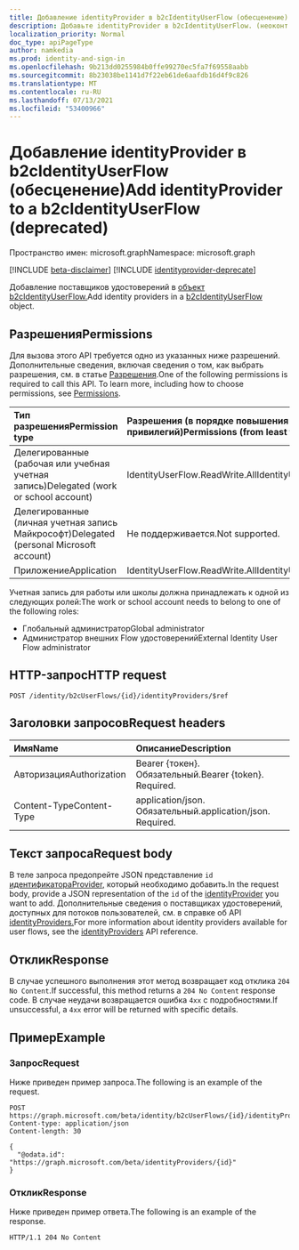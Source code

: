 ```yaml
---
title: Добавление identityProvider в b2cIdentityUserFlow (обесценение)
description: Добавьте identityProvider в b2cIdentityUserFlow. (неоконт.
localization_priority: Normal
doc_type: apiPageType
author: namkedia
ms.prod: identity-and-sign-in
ms.openlocfilehash: 9b213dd0255984b0ffe99270ec5fa7f69558aabb
ms.sourcegitcommit: 8b23038be1141d7f22eb61de6aafdb16d4f9c826
ms.translationtype: MT
ms.contentlocale: ru-RU
ms.lasthandoff: 07/13/2021
ms.locfileid: "53400966"
---
```

# <a name="add-identityprovider-to-a-b2cidentityuserflow-deprecated"></a><span data-ttu-id="2f93d-104">Добавление identityProvider в b2cIdentityUserFlow (обесценение)</span><span class="sxs-lookup"><span data-stu-id="2f93d-104">Add identityProvider to a b2cIdentityUserFlow (deprecated)</span></span>

<span data-ttu-id="2f93d-105">Пространство имен: microsoft.graph</span><span class="sxs-lookup"><span data-stu-id="2f93d-105">Namespace: microsoft.graph</span></span>

[!INCLUDE [beta-disclaimer](../../includes/beta-disclaimer.md)]
[!INCLUDE [identityprovider-deprecate](../../includes/identityprovider-deprecate.md)]

<span data-ttu-id="2f93d-106">Добавление поставщиков удостоверений в [объект b2cIdentityUserFlow.](../resources/b2cidentityuserflow.md)</span><span class="sxs-lookup"><span data-stu-id="2f93d-106">Add identity providers in a [b2cIdentityUserFlow](../resources/b2cidentityuserflow.md) object.</span></span>

## <a name="permissions"></a><span data-ttu-id="2f93d-107">Разрешения</span><span class="sxs-lookup"><span data-stu-id="2f93d-107">Permissions</span></span>

<span data-ttu-id="2f93d-p102">Для вызова этого API требуется одно из указанных ниже разрешений. Дополнительные сведения, включая сведения о том, как выбрать разрешения, см. в статье [Разрешения](/graph/permissions-reference).</span><span class="sxs-lookup"><span data-stu-id="2f93d-p102">One of the following permissions is required to call this API. To learn more, including how to choose permissions, see [Permissions](/graph/permissions-reference).</span></span>

|<span data-ttu-id="2f93d-110">Тип разрешения</span><span class="sxs-lookup"><span data-stu-id="2f93d-110">Permission type</span></span>      | <span data-ttu-id="2f93d-111">Разрешения (в порядке повышения привилегий)</span><span class="sxs-lookup"><span data-stu-id="2f93d-111">Permissions (from least to most privileged)</span></span>              |
|:--------------------|:---------------------------------------------------------|
|<span data-ttu-id="2f93d-112">Делегированные (рабочая или учебная учетная запись)</span><span class="sxs-lookup"><span data-stu-id="2f93d-112">Delegated (work or school account)</span></span>|<span data-ttu-id="2f93d-113">IdentityUserFlow.ReadWrite.All</span><span class="sxs-lookup"><span data-stu-id="2f93d-113">IdentityUserFlow.ReadWrite.All</span></span>|
|<span data-ttu-id="2f93d-114">Делегированные (личная учетная запись Майкрософт)</span><span class="sxs-lookup"><span data-stu-id="2f93d-114">Delegated (personal Microsoft account)</span></span>| <span data-ttu-id="2f93d-115">Не поддерживается.</span><span class="sxs-lookup"><span data-stu-id="2f93d-115">Not supported.</span></span>|
|<span data-ttu-id="2f93d-116">Приложение</span><span class="sxs-lookup"><span data-stu-id="2f93d-116">Application</span></span>| <span data-ttu-id="2f93d-117">IdentityUserFlow.ReadWrite.All</span><span class="sxs-lookup"><span data-stu-id="2f93d-117">IdentityUserFlow.ReadWrite.All</span></span>|

<span data-ttu-id="2f93d-118">Учетная запись для работы или школы должна принадлежать к одной из следующих ролей:</span><span class="sxs-lookup"><span data-stu-id="2f93d-118">The work or school account needs to belong to one of the following roles:</span></span>

* <span data-ttu-id="2f93d-119">Глобальный администратор</span><span class="sxs-lookup"><span data-stu-id="2f93d-119">Global administrator</span></span>
* <span data-ttu-id="2f93d-120">Администратор внешних Flow удостоверений</span><span class="sxs-lookup"><span data-stu-id="2f93d-120">External Identity User Flow administrator</span></span>

## <a name="http-request"></a><span data-ttu-id="2f93d-121">HTTP-запрос</span><span class="sxs-lookup"><span data-stu-id="2f93d-121">HTTP request</span></span>

<!-- { "blockType": "ignored" } -->

```http
POST /identity/b2cUserFlows/{id}/identityProviders/$ref
```

## <a name="request-headers"></a><span data-ttu-id="2f93d-122">Заголовки запросов</span><span class="sxs-lookup"><span data-stu-id="2f93d-122">Request headers</span></span>

|<span data-ttu-id="2f93d-123">Имя</span><span class="sxs-lookup"><span data-stu-id="2f93d-123">Name</span></span>|<span data-ttu-id="2f93d-124">Описание</span><span class="sxs-lookup"><span data-stu-id="2f93d-124">Description</span></span>|
|:---------------|:----------|
|<span data-ttu-id="2f93d-125">Авторизация</span><span class="sxs-lookup"><span data-stu-id="2f93d-125">Authorization</span></span>|<span data-ttu-id="2f93d-p103">Bearer {токен}. Обязательный.</span><span class="sxs-lookup"><span data-stu-id="2f93d-p103">Bearer {token}. Required.</span></span>|
|<span data-ttu-id="2f93d-128">Content-Type</span><span class="sxs-lookup"><span data-stu-id="2f93d-128">Content-Type</span></span>|<span data-ttu-id="2f93d-p104">application/json. Обязательный.</span><span class="sxs-lookup"><span data-stu-id="2f93d-p104">application/json. Required.</span></span>|

## <a name="request-body"></a><span data-ttu-id="2f93d-131">Текст запроса</span><span class="sxs-lookup"><span data-stu-id="2f93d-131">Request body</span></span>

<span data-ttu-id="2f93d-132">В теле запроса предопрейте JSON представление `id` [идентификатораProvider,](../resources/identityprovider.md) который необходимо добавить.</span><span class="sxs-lookup"><span data-stu-id="2f93d-132">In the request body, provide a JSON representation of the `id` of the [identityProvider](../resources/identityprovider.md) you want to add.</span></span> <span data-ttu-id="2f93d-133">Дополнительные сведения о поставщиках удостоверений, доступных для потоков пользователей, см. в справке об API [identityProviders.](../resources/identityprovider.md)</span><span class="sxs-lookup"><span data-stu-id="2f93d-133">For more information about identity providers available for user flows, see the [identityProviders](../resources/identityprovider.md) API reference.</span></span>

## <a name="response"></a><span data-ttu-id="2f93d-134">Отклик</span><span class="sxs-lookup"><span data-stu-id="2f93d-134">Response</span></span>

<span data-ttu-id="2f93d-135">В случае успешного выполнения этот метод возвращает код отклика `204 No Content`.</span><span class="sxs-lookup"><span data-stu-id="2f93d-135">If successful, this method returns a `204 No Content` response code.</span></span> <span data-ttu-id="2f93d-136">В случае неудачи возвращается ошибка `4xx` с подробностями.</span><span class="sxs-lookup"><span data-stu-id="2f93d-136">If unsuccessful, a `4xx` error will be returned with specific details.</span></span>

## <a name="example"></a><span data-ttu-id="2f93d-137">Пример</span><span class="sxs-lookup"><span data-stu-id="2f93d-137">Example</span></span>

### <a name="request"></a><span data-ttu-id="2f93d-138">Запрос</span><span class="sxs-lookup"><span data-stu-id="2f93d-138">Request</span></span>

<span data-ttu-id="2f93d-139">Ниже приведен пример запроса.</span><span class="sxs-lookup"><span data-stu-id="2f93d-139">The following is an example of the request.</span></span>

<!-- {
  "blockType": "request",
  "name": "update_b2cuserflows_identityprovider"
}
-->

``` http
POST https://graph.microsoft.com/beta/identity/b2cUserFlows/{id}/identityProviders/$ref
Content-type: application/json
Content-length: 30

{
  "@odata.id": "https://graph.microsoft.com/beta/identityProviders/{id}"
}
```

### <a name="response"></a><span data-ttu-id="2f93d-140">Отклик</span><span class="sxs-lookup"><span data-stu-id="2f93d-140">Response</span></span>

<span data-ttu-id="2f93d-141">Ниже приведен пример ответа.</span><span class="sxs-lookup"><span data-stu-id="2f93d-141">The following is an example of the response.</span></span>

<!-- {
  "blockType": "response",
  "truncated": true
} -->

```http
HTTP/1.1 204 No Content
```

